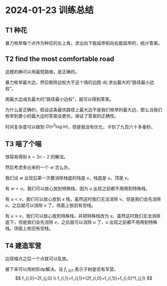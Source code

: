 # 2024-01-23 训练总结

## T1 种花

暴力枚举每个点作为种花的左上角，求出向下能延申和向右能延申的，统计答案。

## T2 find the most comfortable road

这题的确可以用最短路做，是正确的。

暴力枚举最大边，然后剔除边权大于这个值的边跑 dij 求出最大的“路径最小边权”。

用最大边减去最大的“路径最小边权”，就可以得到答案。

为什么是正确的，假设这条最优路径上最大边不是我们枚举的最大边，那么当我们枚举到更小的最大边时答案会更优，保证了答案的正确性。

时间复杂度可以做到 $O(n^3\log m)$，但是我没有优化，卡到了九百六十多毫秒。

## T3 喵了个喵

很容易得到 $k = 2n-2$ 的解法。

然后考虑多出来的一个 $w$ 怎么办。

我们设 $w$ 出现后第一次要消除栈底的栈是 $x$，栈底是 $u$，顶是 $v$。

有 $w<u$，我们可以放心放到特殊栈，因为 $u$ 出现之前都不用用到特殊栈。

有 $u<v$，我们可以放心放到 $x$ 栈，虽然这时我们无法消除 $v$，但是我们会先消除 $u$，之后就可以消除 $v$ 了。场面上依旧有空栈。

有 $u>v$，我们可以放心放到特殊栈，并把特殊栈改为 $x$。虽然这时我们无法消除底下，但是我们会先消除 $v$，之后就可以消除 $u$ 了，$u$ 出现之前都不用用到特殊栈。场面上依旧有空栈。

## T4 建造军营

边双缩点之后一个点就可以乱放。

接下来可以用树形dp解决。设 $f_{i,0/1}$ 表示子树是否有军营。
$$
f_{i,0}=2f_{j,0} \\
f_{i,1}=f_{i,1}*(2f_{i,0}+f_{i,1})+f_{i,0}*f_{j,1}
$$


